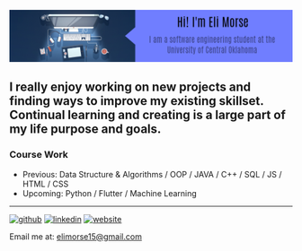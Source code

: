 
![I am a software engineering student at the University of Central Oklahoma.](https://github.com/EsromGile/EsromGile/blob/main/eli-morse-banner-3.png)

I really enjoy working on new projects and finding ways to improve my existing skillset. Continual learning and creating is a large part of my life purpose and goals. 
---
### Course Work
- Previous: Data Structure & Algorithms / OOP / JAVA / C++ / SQL / JS / HTML / CSS
- Upcoming: Python / Flutter / Machine Learning
---

[<img src='https://cdn.jsdelivr.net/npm/simple-icons@3.0.1/icons/github.svg' alt='github' height='40'>](https://github.com/EsromGile)  [<img src='https://cdn.jsdelivr.net/npm/simple-icons@3.0.1/icons/linkedin.svg' alt='linkedin' height='40'>](https://www.linkedin.com/in/eli-morse-743335228/)  [<img src='https://cdn.jsdelivr.net/npm/simple-icons@3.0.1/icons/icloud.svg' alt='website' height='40'>](https://esromgile.github.io)  

Email me at: elimorse15@gmail.com
